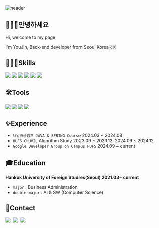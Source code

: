 ![header](https://capsule-render.vercel.app/api?type=venom&color=auto&height=300&section=header&text=Welcome%20to%20My%20Page&fontSize=90)
## 🙋🏻‍♀️안녕하세요
<p>Hi, welcome to my page</p>
<p>I'm YouJin, Back-end developer from Seoul Korea🇰🇷</p>

## 👩🏻‍💻Skills
<p>
<img src="https://img.shields.io/badge/Java-ED8B00?style=for-the-badge&logo=openjdk&logoColor=white">
 <img src="https://img.shields.io/badge/Python-3776AB?style=for-the-badge&logo=python&logoColor=white">
  <img src="https://img.shields.io/badge/Spring-6DB33F?style=for-the-badge&logo=spring&logoColor=white">
  <img src="https://img.shields.io/badge/MySQL-005C84?style=for-the-badge&logo=mysql&logoColor=white">
  <img src="https://img.shields.io/badge/redis-%23DD0031.svg?&style=for-the-badge&logo=redis&logoColor=white"/>
  <img src="https://img.shields.io/badge/Amazon_AWS-FF9900?style=for-the-badge&logo=amazonaws&logoColor=whit"/>
</p>

## 🛠️Tools
<p>
<img src="https://img.shields.io/badge/github-181717?style=for-the-badge&logo=github&logoColor=white"/>
<img src="https://img.shields.io/badge/notion-000000?style=for-the-badge&logo=notion&logoColor=white"/>
<img src="https://img.shields.io/badge/slack-4A154B?style=for-the-badge&logo=slack&logoColor=white"/>
<img src="https://img.shields.io/badge/IntelliJ-000000?style=for-the-badge&logo=IntelliJ IDEA&logoColor=white"/>
</p>

## ✨Experience

- `내일배움캠프 JAVA & SPRING Course` 2024.03 ~ 2024.08
- `HUFS GNUVIL` Algorithm Study 2023.09 ~ 2023.12, 2024.09 ~ 2024.12
- `Google Developer Group on Campus HUFS` 2024.09 ~ current

## 🎓Education
**<p>Hankuk University of Foreign Studies(Seoul) 2021.03~ current</p>**

- `major` : Business Administration
- `double-major` : AI & SW (Computer Science)

## 📱Contact
<p>
  <a href="https://velog.io/@chyj2108"><img src="https://img.shields.io/badge/Tech%20Blog-11B48A?style=flat-square&logo=Vimeo&logoColor=white&link=https://velog.io/@chyj2108"/></a>&nbsp
  <a href="https://www.instagram.com/eugene.yml/"><img src="https://img.shields.io/badge/Instagram-E4405F?style=flat-square&logo=Instagram&logoColor=white&link=https://www.instagram.com/eugene.yml/"/></a>&nbsp
  <a href="mailto:chmh3370@gmail.com"><img src="https://img.shields.io/badge/Gmail-d14836?style=flat-square&logo=Gmail&logoColor=white&link=chmh3370@gmail.com"/></a>

</p>
